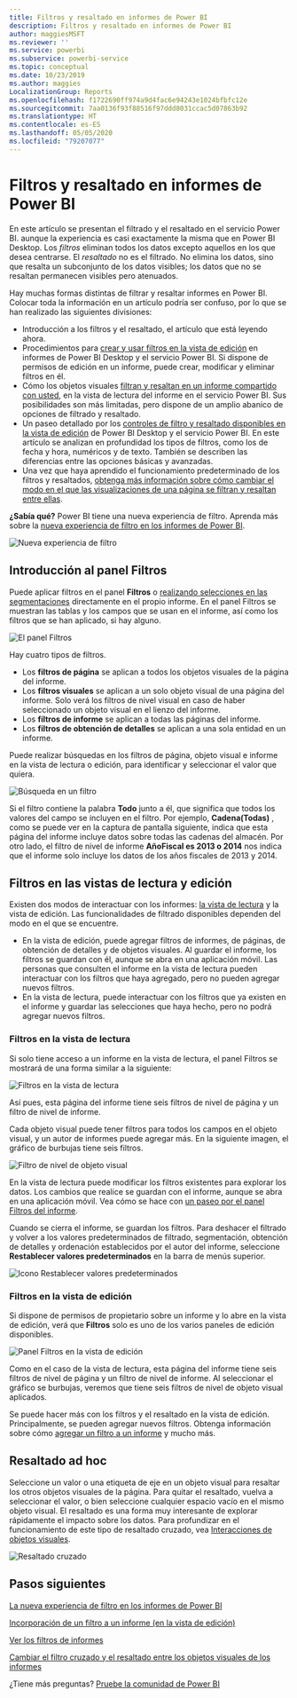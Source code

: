 ```yaml
---
title: Filtros y resaltado en informes de Power BI
description: Filtros y resaltado en informes de Power BI
author: maggiesMSFT
ms.reviewer: ''
ms.service: powerbi
ms.subservice: powerbi-service
ms.topic: conceptual
ms.date: 10/23/2019
ms.author: maggies
LocalizationGroup: Reports
ms.openlocfilehash: f1722690ff974a9d4fac6e94243e1024bfbfc12e
ms.sourcegitcommit: 7aa0136f93f88516f97ddd8031ccac5d07863b92
ms.translationtype: HT
ms.contentlocale: es-ES
ms.lasthandoff: 05/05/2020
ms.locfileid: "79207077"
---
```

# <a name="filters-and-highlighting-in-power-bi-reports"></a>Filtros y resaltado en informes de Power BI
 En este artículo se presentan el filtrado y el resaltado en el servicio Power BI. aunque la experiencia es casi exactamente la misma que en Power BI Desktop. Los *filtros* eliminan todos los datos excepto aquellos en los que desea centrarse. El *resaltado* no es el filtrado. No elimina los datos, sino que resalta un subconjunto de los datos visibles; los datos que no se resaltan permanecen visibles pero atenuados.

Hay muchas formas distintas de filtrar y resaltar informes en Power BI. Colocar toda la información en un artículo podría ser confuso, por lo que se han realizado las siguientes divisiones:

* Introducción a los filtros y el resaltado, el artículo que está leyendo ahora.
* Procedimientos para [crear y usar filtros en la vista de edición](power-bi-report-add-filter.md) en informes de Power BI Desktop y el servicio Power BI. Si dispone de permisos de edición en un informe, puede crear, modificar y eliminar filtros en él.
* Cómo los objetos visuales [filtran y resaltan en un informe compartido con usted](consumer/end-user-interactions.md), en la vista de lectura del informe en el servicio Power BI. Sus posibilidades son más limitadas, pero dispone de un amplio abanico de opciones de filtrado y resaltado.  
* Un paseo detallado por los [controles de filtro y resaltado disponibles en la vista de edición](power-bi-report-add-filter.md) de Power BI Desktop y el servicio Power BI. En este artículo se analizan en profundidad los tipos de filtros, como los de fecha y hora, numéricos y de texto. También se describen las diferencias entre las opciones básicas y avanzadas.
* Una vez que haya aprendido el funcionamiento predeterminado de los filtros y resaltados, [obtenga más información sobre cómo cambiar el modo en el que las visualizaciones de una página se filtran y resaltan entre ellas](service-reports-visual-interactions.md).

**¿Sabía qué?** Power BI tiene una nueva experiencia de filtro. Aprenda más sobre la [nueva experiencia de filtro en los informes de Power BI](power-bi-report-filter.md).

![Nueva experiencia de filtro](media/power-bi-reports-filters-and-highlighting/power-bi-filter-reading.png)


## <a name="intro-to-the-filters-pane"></a>Introducción al panel Filtros

Puede aplicar filtros en el panel **Filtros** o [realizando selecciones en las segmentaciones](visuals/power-bi-visualization-slicers.md) directamente en el propio informe. En el panel Filtros se muestran las tablas y los campos que se usan en el informe, así como los filtros que se han aplicado, si hay alguno. 

![El panel Filtros](media/power-bi-reports-filters-and-highlighting/power-bi-add-filter-reading-view.png)

Hay cuatro tipos de filtros.

- Los **filtros de página** se aplican a todos los objetos visuales de la página del informe.     
- Los **filtros visuales** se aplican a un solo objeto visual de una página del informe. Solo verá los filtros de nivel visual en caso de haber seleccionado un objeto visual en el lienzo del informe.    
- Los **filtros de informe** se aplican a todas las páginas del informe.    
- Los **filtros de obtención de detalles** se aplican a una sola entidad en un informe.    

Puede realizar búsquedas en los filtros de página, objeto visual e informe en la vista de lectura o edición, para identificar y seleccionar el valor que quiera. 

![Búsqueda en un filtro](media/power-bi-reports-filters-and-highlighting/power-bi-search-filter.png)

Si el filtro contiene la palabra **Todo** junto a él, que significa que todos los valores del campo se incluyen en el filtro.  Por ejemplo, **Cadena(Todas)** , como se puede ver en la captura de pantalla siguiente, indica que esta página del informe incluye datos sobre todas las cadenas del almacén.  Por otro lado, el filtro de nivel de informe **AñoFiscal es 2013 o 2014** nos indica que el informe solo incluye los datos de los años fiscales de 2013 y 2014.

## <a name="filters-in-reading-or-editing-view"></a>Filtros en las vistas de lectura y edición
Existen dos modos de interactuar con los informes: [la vista de lectura](consumer/end-user-reading-view.md) y la vista de edición. Las funcionalidades de filtrado disponibles dependen del modo en el que se encuentre.

* En la vista de edición, puede agregar filtros de informes, de páginas, de obtención de detalles y de objetos visuales. Al guardar el informe, los filtros se guardan con él, aunque se abra en una aplicación móvil. Las personas que consulten el informe en la vista de lectura pueden interactuar con los filtros que haya agregado, pero no pueden agregar nuevos filtros.
* En la vista de lectura, puede interactuar con los filtros que ya existen en el informe y guardar las selecciones que haya hecho, pero no podrá agregar nuevos filtros.

### <a name="filters-in-reading-view"></a>Filtros en la vista de lectura
Si solo tiene acceso a un informe en la vista de lectura, el panel Filtros se mostrará de una forma similar a la siguiente:

![Filtros en la vista de lectura](media/power-bi-reports-filters-and-highlighting/power-bi-filter-reading-view.png)

Así pues, esta página del informe tiene seis filtros de nivel de página y un filtro de nivel de informe.

Cada objeto visual puede tener filtros para todos los campos en el objeto visual, y un autor de informes puede agregar más. En la siguiente imagen, el gráfico de burbujas tiene seis filtros.

![Filtro de nivel de objeto visual](media/power-bi-reports-filters-and-highlighting/power-bi-filter-visual-level.png)

En la vista de lectura puede modificar los filtros existentes para explorar los datos. Los cambios que realice se guardan con el informe, aunque se abra en una aplicación móvil. Vea cómo se hace con [un paseo por el panel Filtros del informe](consumer/end-user-report-filter.md).

Cuando se cierra el informe, se guardan los filtros. Para deshacer el filtrado y volver a los valores predeterminados de filtrado, segmentación, obtención de detalles y ordenación establecidos por el autor del informe, seleccione **Restablecer valores predeterminados** en la barra de menús superior.

![Icono Restablecer valores predeterminados](media/power-bi-reports-filters-and-highlighting/power-bi-reset-to-default.png)

### <a name="filters-in-editing-view"></a>Filtros en la vista de edición
Si dispone de permisos de propietario sobre un informe y lo abre en la vista de edición, verá que **Filtros** solo es uno de los varios paneles de edición disponibles.

![Panel Filtros en la vista de edición](media/power-bi-reports-filters-and-highlighting/power-bi-add-filter-editing-view.png)

Como en el caso de la vista de lectura, esta página del informe tiene seis filtros de nivel de página y un filtro de nivel de informe. Al seleccionar el gráfico se burbujas, veremos que tiene seis filtros de nivel de objeto visual aplicados.

Se puede hacer más con los filtros y el resaltado en la vista de edición. Principalmente, se pueden agregar nuevos filtros. Obtenga información sobre cómo [agregar un filtro a un informe](power-bi-report-add-filter.md) y mucho más.

## <a name="ad-hoc-highlighting"></a>Resaltado ad hoc
Seleccione un valor o una etiqueta de eje en un objeto visual para resaltar los otros objetos visuales de la página. Para quitar el resaltado, vuelva a seleccionar el valor, o bien seleccione cualquier espacio vacío en el mismo objeto visual. El resaltado es una forma muy interesante de explorar rápidamente el impacto sobre los datos. Para profundizar en el funcionamiento de este tipo de resaltado cruzado, vea [Interacciones de objetos visuales](service-reports-visual-interactions.md).

![Resaltado cruzado](media/power-bi-reports-filters-and-highlighting/power-bi-adhoc-filter.gif)


## <a name="next-steps"></a>Pasos siguientes

[La nueva experiencia de filtro en los informes de Power BI](power-bi-report-filter.md)

[Incorporación de un filtro a un informe (en la vista de edición)](power-bi-report-add-filter.md)

[Ver los filtros de informes](consumer/end-user-report-filter.md)

[Cambiar el filtro cruzado y el resaltado entre los objetos visuales de los informes](consumer/end-user-interactions.md)

¿Tiene más preguntas? [Pruebe la comunidad de Power BI](https://community.powerbi.com/)


